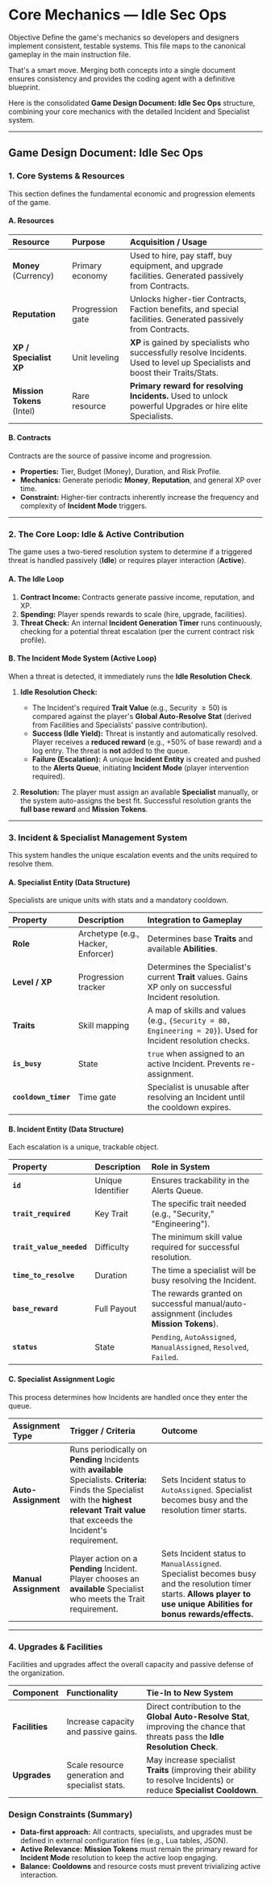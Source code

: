 # Core Mechanics — Idle Sec Ops

Objective
Define the game's mechanics so developers and designers implement consistent, testable systems. This file maps to the canonical gameplay in the main instruction file.

That's a smart move. Merging both concepts into a single document ensures consistency and provides the coding agent with a definitive blueprint.

Here is the consolidated **Game Design Document: Idle Sec Ops** structure, combining your core mechanics with the detailed Incident and Specialist system.

---

## Game Design Document: Idle Sec Ops

### 1. Core Systems & Resources

This section defines the fundamental economic and progression elements of the game.

#### A. Resources
| Resource | Purpose | Acquisition / Usage |
| :--- | :--- | :--- |
| **Money** (Currency) | Primary economy | Used to hire, pay staff, buy equipment, and upgrade facilities. Generated passively from Contracts. |
| **Reputation** | Progression gate | Unlocks higher-tier Contracts, Faction benefits, and special facilities. Generated passively from Contracts. |
| **XP / Specialist XP** | Unit leveling | **XP** is gained by specialists who successfully resolve Incidents. Used to level up Specialists and boost their Traits/Stats. |
| **Mission Tokens** (Intel) | Rare resource | **Primary reward for resolving Incidents.** Used to unlock powerful Upgrades or hire elite Specialists. |

#### B. Contracts
Contracts are the source of passive income and progression.
* **Properties:** Tier, Budget (Money), Duration, and Risk Profile.
* **Mechanics:** Generate periodic **Money**, **Reputation**, and general XP over time.
* **Constraint:** Higher-tier contracts inherently increase the frequency and complexity of **Incident Mode** triggers.

---

### 2. The Core Loop: Idle & Active Contribution

The game uses a two-tiered resolution system to determine if a triggered threat is handled passively (**Idle**) or requires player interaction (**Active**).

#### A. The Idle Loop
1.  **Contract Income:** Contracts generate passive income, reputation, and XP.
2.  **Spending:** Player spends rewards to scale (hire, upgrade, facilities).
3.  **Threat Check:** An internal **Incident Generation Timer** runs continuously, checking for a potential threat escalation (per the current contract risk profile).

#### B. The Incident Mode System (Active Loop)
When a threat is detected, it immediately runs the **Idle Resolution Check**.

1.  **Idle Resolution Check:**
    * The Incident's required **Trait Value** (e.g., Security $\ge 50$) is compared against the player's **Global Auto-Resolve Stat** (derived from Facilities and Specialists' passive contribution).
    * **Success (Idle Yield):** Threat is instantly and automatically resolved. Player receives a **reduced reward** (e.g., $+50\%$ of base reward) and a log entry. The threat is **not** added to the queue.
    * **Failure (Escalation):** A unique **Incident Entity** is created and pushed to the **Alerts Queue**, initiating **Incident Mode** (player intervention required).

2.  **Resolution:** The player must assign an available **Specialist** manually, or the system auto-assigns the best fit. Successful resolution grants the **full base reward** and **Mission Tokens**.

---

### 3. Incident & Specialist Management System

This system handles the unique escalation events and the units required to resolve them.

#### A. Specialist Entity (Data Structure)
Specialists are unique units with stats and a mandatory cooldown.

| Property | Description | Integration to Gameplay |
| :--- | :--- | :--- |
| **Role** | Archetype (e.g., Hacker, Enforcer) | Determines base **Traits** and available **Abilities**. |
| **Level / XP** | Progression tracker | Determines the Specialist's current **Trait** values. Gains XP only on successful Incident resolution. |
| **Traits** | Skill mapping | A map of skills and values (e.g., `{Security = 80, Engineering = 20}`). Used for Incident resolution checks. |
| **`is_busy`** | State | `true` when assigned to an active Incident. Prevents re-assignment. |
| **`cooldown_timer`** | Time gate | Specialist is unusable after resolving an Incident until the cooldown expires. |

#### B. Incident Entity (Data Structure)
Each escalation is a unique, trackable object.

| Property | Description | Role in System |
| :--- | :--- | :--- |
| **`id`** | Unique Identifier | Ensures trackability in the Alerts Queue. |
| **`trait_required`** | Key Trait | The specific trait needed (e.g., "Security," "Engineering"). |
| **`trait_value_needed`** | Difficulty | The minimum skill value required for successful resolution. |
| **`time_to_resolve`** | Duration | The time a specialist will be busy resolving the Incident. |
| **`base_reward`** | Full Payout | The rewards granted on successful manual/auto-assignment (includes **Mission Tokens**). |
| **`status`** | State | `Pending`, `AutoAssigned`, `ManualAssigned`, `Resolved`, `Failed`. |

#### C. Specialist Assignment Logic
This process determines how Incidents are handled once they enter the queue.

| Assignment Type | Trigger / Criteria | Outcome |
| :--- | :--- | :--- |
| **Auto-Assignment** | Runs periodically on **Pending** Incidents with **available** Specialists. **Criteria:** Finds the Specialist with the **highest relevant Trait value** that exceeds the Incident's requirement. | Sets Incident status to `AutoAssigned`. Specialist becomes busy and the resolution timer starts. |
| **Manual Assignment** | Player action on a **Pending** Incident. Player chooses an **available** Specialist who meets the Trait requirement. | Sets Incident status to `ManualAssigned`. Specialist becomes busy and the resolution timer starts. **Allows player to use unique Abilities for bonus rewards/effects.** |

---

### 4. Upgrades & Facilities

Facilities and upgrades affect the overall capacity and passive defense of the organization.

| Component | Functionality | Tie-In to New System |
| :--- | :--- | :--- |
| **Facilities** | Increase capacity and passive gains. | Direct contribution to the **Global Auto-Resolve Stat**, improving the chance that threats pass the **Idle Resolution Check**. |
| **Upgrades** | Scale resource generation and specialist stats. | May increase specialist **Traits** (improving their ability to resolve Incidents) or reduce **Specialist Cooldown**. |

### Design Constraints (Summary)
* **Data-first approach:** All contracts, specialists, and upgrades must be defined in external configuration files (e.g., Lua tables, JSON).
* **Active Relevance:** **Mission Tokens** must remain the primary reward for **Incident Mode** resolution to keep the active loop engaging.
* **Balance:** **Cooldowns** and resource costs must prevent trivializing active interaction.

